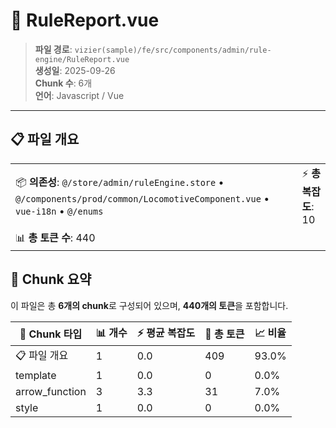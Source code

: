 # 📄 RuleReport.vue

> **파일 경로**: `vizier(sample)/fe/src/components/admin/rule-engine/RuleReport.vue`  
> **생성일**: 2025-09-26  
> **Chunk 수**: 6개  
> **언어**: Javascript / Vue
---





## 📋 파일 개요

| | |
|--|--|
| 📦 **의존성**: `@/store/admin/ruleEngine.store` • `@/components/prod/common/LocomotiveComponent.vue` • `vue-i18n` • `@/enums` | ⚡ **총 복잡도**: 10 |
| 📊 **총 토큰 수**: 440 |  |






## 🧩 Chunk 요약

이 파일은 총 **6개의 chunk**로 구성되어 있으며, **440개의 토큰**을 포함합니다.

| 🧩 Chunk 타입 | 📊 개수 | ⚡ 평균 복잡도 | 📝 총 토큰 | 📈 비율 |
|---------------|--------|-------------|----------|--------|
| 📋 파일 개요 | 1 | 0.0 | 409 | 93.0% |
| template | 1 | 0.0 | 0 | 0.0% |
| arrow_function | 3 | 3.3 | 31 | 7.0% |
| style | 1 | 0.0 | 0 | 0.0% |

